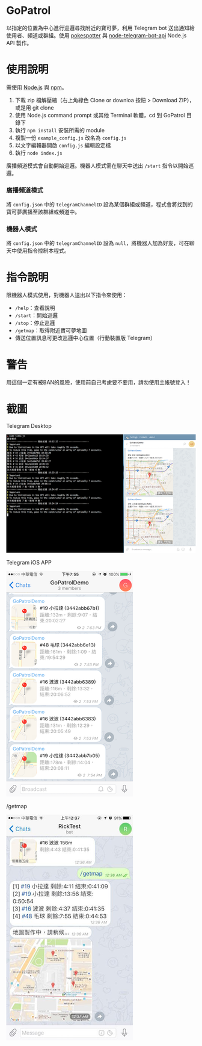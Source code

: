 # GoPatrol
以指定的位置為中心進行巡邏尋找附近的寶可夢，利用 Telegram bot 送出通知給使用者、頻道或群組。使用 [pokespotter](https://github.com/brentschooley/pokespotter) 與 [node-telegram-bot-api](https://github.com/yagop/node-telegram-bot-api) Node.js API 製作。

# 使用說明
需使用 [Node.js](https://nodejs.org/en/) 與 [npm](https://www.npmjs.com/)。

1. 下載 zip 檔解壓縮（右上角綠色 Clone or downloa 按鈕 > Download ZIP），或是用 git clone
2. 使用 Node.js command prompt 或其他 Terminal 軟體，cd 到 GoPatrol 目錄下
2. 執行 `npm install` 安裝所需的 module
3. 複製一份 `example_config.js` 改名為 `config.js`
4. 以文字編輯器開啟 `config.js` 編輯設定檔
5. 執行 `node index.js`

廣播頻道模式會自動開始巡邏。機器人模式需在聊天中送出 `/start` 指令以開始巡邏。

### 廣播頻道模式
將 `config.json` 中的 `telegramChannelID` 設為某個群組或頻道，程式會將找到的寶可夢廣播至該群組或頻道中。

### 機器人模式
將 `config.json` 中的 `telegramChannelID` 設為 `null`，將機器人加為好友，可在聊天中使用指令控制本程式。

# 指令說明
限機器人模式使用，對機器人送出以下指令來使用：

- `/help`：查看說明
- `/start`：開始巡邏
- `/stop`：停止巡邏
- `/getmap`：取得附近寶可夢地圖
- 傳送位置訊息可更改巡邏中心位置（行動裝置版 Telegram）

# 警告
用這個一定有被BAN的風險，使用前自己考慮要不要用，請勿使用主帳號登入！

# 截圖
Telegram Desktop

![Mac Demo](screenshot/MacDemo.png)

Telegram iOS APP

![iOS Demo](screenshot/iOSDemo.png)

/getmap

![getmap](screenshot/getmap.jpg)